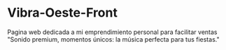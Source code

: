 # Vibra-Oeste-Front
Pagina web dedicada a mi emprendimiento personal para facilitar ventas
"Sonido premium, momentos únicos: la música perfecta para tus fiestas."
